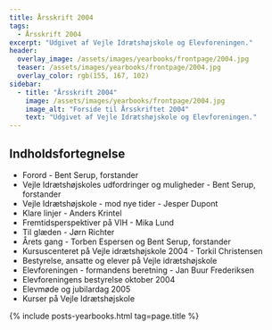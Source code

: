 ```yaml
---
title: Årsskrift 2004
tags:
  - Årsskrift 2004
excerpt: "Udgivet af Vejle Idrætshøjskole og Elevforeningen."
header:
  overlay_image: /assets/images/yearbooks/frontpage/2004.jpg
  teaser: /assets/images/yearbooks/frontpage/2004.jpg
  overlay_color: rgb(155, 167, 102)
sidebar:
  - title: "Årsskrift 2004"
    image: /assets/images/yearbooks/frontpage/2004.jpg
    image_alt: "Forside til Årsskriftet 2004"
    text: "Udgivet af Vejle Idrætshøjskole og Elevforeningen."
---
```


## Indholdsfortegnelse

- Forord - Bent Serup, forstander
- Vejle Idrætshøjskoles udfordringer og muligheder - Bent Serup, forstander
- Vejle Idrætshøjskole - mod nye tider - Jesper Dupont
- Klare linjer - Anders Krintel
- Fremtidsperspektiver på VIH - Mika Lund
- Til glæden - Jørn Richter
- Årets gang - Torben Espersen og Bent Serup, forstander
- Kursuscenteret på Vejle idrætshøjskole 2004 - Torkil Christensen
- Bestyrelse, ansatte og elever på Vejle idrætshøjskole
- Elevforeningen - formandens beretning - Jan Buur Frederiksen
- Elevforeningens bestyrelse oktober 2004
- Elevmøde og jubilardag 2005
- Kurser på Vejle Idrætshøjskole

{% include posts-yearbooks.html tag=page.title %}
